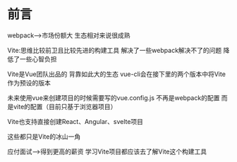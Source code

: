 # 前言

webpack-->市场份额大 生态相对来说很成熟

Vite:思维比较前卫且比较先进的构建工具 解决了一些webpack解决不了的问题 降低了一些心智负担

Vite是Vue团队出品的 背靠如此大的生态 vue-cli会在接下里的两个版本中将Vite作为预设的版本

未来使用vue来创建项目的时候需要写的vue.config.js 不再是webpack的配置 而是vite的配置（目前只基于浏览器项目）

Vite也支持直接创建React、Angular、svelte项目

这些都只是Vite的冰山一角

应付面试-->得到更高的薪资 学习Vite项目都应该去了解Vite这个构建工具



